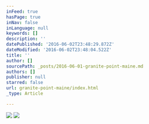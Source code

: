 ```yaml
---
inFeed: true
hasPage: true
inNav: false
inLanguage: null
keywords: []
description: ''
datePublished: '2016-06-02T23:48:29.872Z'
dateModified: '2016-06-02T23:48:04.522Z'
title: ''
author: []
sourcePath: _posts/2016-06-01-granite-point-maine.md
authors: []
publisher: null
starred: false
url: granite-point-maine/index.html
_type: Article

---
```

![](https://the-grid-user-content.s3-us-west-2.amazonaws.com/26976113-d90b-48fb-9239-79730b0a071f.jpg)
![](https://the-grid-user-content.s3-us-west-2.amazonaws.com/f6f57c24-5f86-4d49-9029-741edb710e62.jpg)